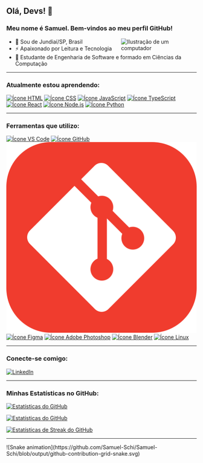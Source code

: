 ## Olá, Devs! 👋

### Meu nome é Samuel. Bem-vindos ao meu perfil GitHub!

<img src="https://raw.githubusercontent.com/MicaelliMedeiros/micaellimedeiros/master/image/computer-illustration.png" alt="Ilustração de um computador" min-width="200px" max-width="200px" width="200px" align="right">

- 📍 Sou de Jundiaí/SP, Brasil
- ⚡ Apaixonado por Leitura e Tecnologia
- 🧠 Estudante de Engenharia de Software e formado em Ciências da Computação

---

### Atualmente estou aprendendo:

[![Ícone HTML](https://skillicons.dev/icons?i=html)](https://developer.mozilla.org/pt-BR/docs/Web/HTML)
[![Ícone CSS](https://skillicons.dev/icons?i=css)](https://developer.mozilla.org/pt-BR/docs/Web/CSS)
[![Ícone JavaScript](https://skillicons.dev/icons?i=js)](https://developer.mozilla.org/pt-BR/docs/Web/JavaScript)
[![Ícone TypeScript](https://skillicons.dev/icons?i=ts)](https://www.typescriptlang.org/pt/)
[![Ícone React](https://skillicons.dev/icons?i=react)](https://pt-br.react.dev)
[![Ícone Node.js](https://skillicons.dev/icons?i=nodejs)](https://nodejs.org)
[![Ícone Python](https://skillicons.dev/icons?i=py)](https://www.python.org/)

---

### Ferramentas que utilizo:

[![Ícone VS Code](https://skillicons.dev/icons?i=vscode)](https://code.visualstudio.com)
[![Ícone GitHub](https://skillicons.dev/icons?i=github)](https://github.com/)
[![Ícone Git](https://raw.githubusercontent.com/tandpfun/skill-icons/main/icons/Git.svg)](https://git-scm.com)
[![Ícone Figma](https://skillicons.dev/icons?i=figma)](https://www.figma.com)
[![Ícone Adobe Photoshop](https://skillicons.dev/icons?i=ps)](https://www.adobe.com/br/products/photoshop.html)
[![Ícone Blender](https://skillicons.dev/icons?i=blender)](https://www.blender.org/)
[![Ícone Linux](https://skillicons.dev/icons?i=linux)](https://pt.wikipedia.org/wiki/Linux)

---

### Conecte-se comigo:

[![LinkedIn](https://img.shields.io/badge/-linkedin-%230077B5?style=for-the-badge&logo=linkedin&logoColor=white)](https://www.linkedin.com/in/samuel-schiavo-843bbb209)

---

### Minhas Estatísticas no GitHub:

[![Estatísticas do GitHub](https://github-readme-stats.vercel.app/api/top-langs/?username=samuel-schi&layout=compact&langs_count=7&theme=radical)](https://github.com/anurag-dev/github-readme-stats)

[![Estatísticas do GitHub](https://github-readme-stats.vercel.app/api/?username=samuel-schi&show_icons=true&include_all_commits=true&theme=radical)](https://github.com/anurag-dev/github-readme-stats)

[![Estatísticas de Streak do GitHub](http://github-readme-streak-stats.herokuapp.com/?user=samuel-schi&theme=radical)](https://github.com/DenverCoder1/github-readme-streak-stats)

---

<div>
  ![Snake animation](https://github.com/Samuel-Schi/Samuel-Schi/blob/output/github-contribution-grid-snake.svg)
</div>
